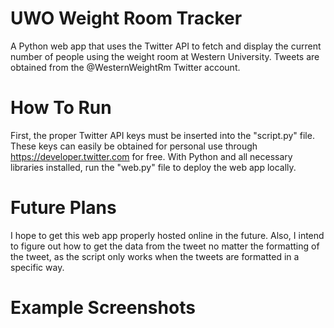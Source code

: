 # UWO Weight Room Tracker
A Python web app that uses the Twitter API to fetch and display the current number of people using the weight room at Western University. Tweets are obtained from the @WesternWeightRm Twitter account.
# How To Run
First, the proper Twitter API keys must be inserted into the "script.py" file. These keys can easily be obtained for personal use through https://developer.twitter.com for free.
With Python and all necessary libraries installed, run the "web.py" file to deploy the web app locally.
# Future Plans
I hope to get this web app properly hosted online in the future. Also, I intend to figure out how to get the data from the tweet no matter the formatting of the tweet, as the script only works when the tweets are formatted in a specific way.
# Example Screenshots
